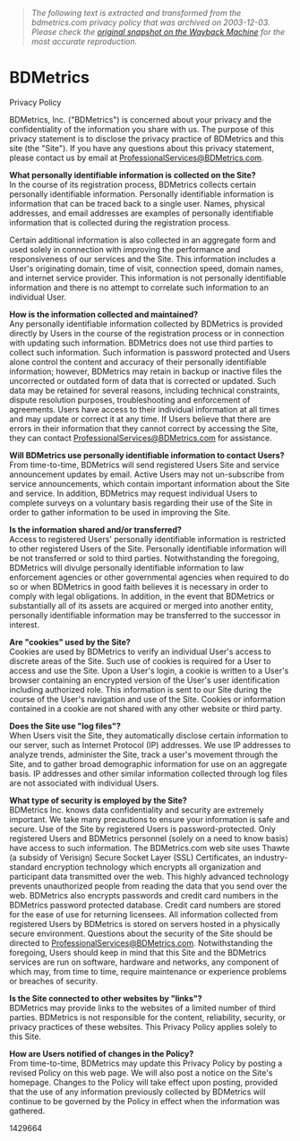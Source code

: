 > *The following text is extracted and transformed from the bdmetrics.com privacy policy that was archived on 2003-12-03. Please check the [original snapshot on the Wayback Machine](https://web.archive.org/web/20031203171624id_/http%3A//www.bdmetrics.com/default.asp%3Fid%3D13) for the most accurate reproduction.*

# BDMetrics

Privacy Policy

BDMetrics, Inc. ("BDMetrics") is concerned about your privacy and the confidentiality of the information you share with us. The purpose of this privacy statement is to disclose the privacy practice of BDMetrics and this site (the "Site"). If you have any questions about this privacy statement, please contact us by email at ProfessionalServices@BDMetrics.com.

**What personally identifiable information is collected on the Site?**  
In the course of its registration process, BDMetrics collects certain personally identifiable information. Personally identifiable information is information that can be traced back to a single user. Names, physical addresses, and email addresses are examples of personally identifiable information that is collected during the registration process.

Certain additional information is also collected in an aggregate form and used solely in connection with improving the performance and responsiveness of our services and the Site. This information includes a User's originating domain, time of visit, connection speed, domain names, and internet service provider. This information is not personally identifiable information and there is no attempt to correlate such information to an individual User.

**How is the information collected and maintained?**  
Any personally identifiable information collected by BDMetrics is provided directly by Users in the course of the registration process or in connection with updating such information. BDMetrics does not use third parties to collect such information. Such information is password protected and Users alone control the content and accuracy of their personally identifiable information; however, BDMetrics may retain in backup or inactive files the uncorrected or outdated form of data that is corrected or updated. Such data may be retained for several reasons, including technical constraints, dispute resolution purposes, troubleshooting and enforcement of agreements. Users have access to their individual information at all times and may update or correct it at any time. If Users believe that there are errors in their information that they cannot correct by accessing the Site, they can contact ProfessionalServices@BDMetrics.com for assistance.

**Will BDMetrics use personally identifiable information to contact Users?**  
From time-to-time, BDMetrics will send registered Users Site and service announcement updates by email. Active Users may not un-subscribe from service announcements, which contain important information about the Site and service. In addition, BDMetrics may request individual Users to complete surveys on a voluntary basis regarding their use of the Site in order to gather information to be used in improving the Site.

**Is the information shared and/or transferred?**  
Access to registered Users' personally identifiable information is restricted to other registered Users of the Site. Personally identifiable information will be not transferred or sold to third parties. Notwithstanding the foregoing, BDMetrics will divulge personally identifiable information to law enforcement agencies or other governmental agencies when required to do so or when BDMetrics in good faith believes it is necessary in order to comply with legal obligations. In addition, in the event that BDMetrics or substantially all of its assets are acquired or merged into another entity, personally identifiable information may be transferred to the successor in interest. 

**Are "cookies" used by the Site?**  
Cookies are used by BDMetrics to verify an individual User's access to discrete areas of the Site. Such use of cookies is required for a User to access and use the Site. Upon a User's login, a cookie is written to a User's browser containing an encrypted version of the User's user identification including authorized role. This information is sent to our Site during the course of the User's navigation and use of the Site. Cookies or information contained in a cookie are not shared with any other website or third party.

**Does the Site use "log files"?**  
When Users visit the Site, they automatically disclose certain information to our server, such as Internet Protocol (IP) addresses. We use IP addresses to analyze trends, administer the Site, track a user's movement through the Site, and to gather broad demographic information for use on an aggregate basis. IP addresses and other similar information collected through log files are not associated with individual Users.

**What type of security is employed by the Site?**  
BDMetrics Inc. knows data confidentiality and security are extremely important. We take many precautions to ensure your information is safe and secure. Use of the Site by registered Users is password-protected. Only registered Users and BDMetrics personnel (solely on a need to know basis) have access to such information. The BDMetrics.com web site uses Thawte (a subsidy of Verisign) Secure Socket Layer (SSL) Certificates, an industry-standard encryption technology which encrypts all organization and participant data transmitted over the web. This highly advanced technology prevents unauthorized people from reading the data that you send over the web. BDMetrics also encrypts passwords and credit card numbers in the BDMetrics password protected database. Credit card numbers are stored for the ease of use for returning licensees. All information collected from registered Users by BDMetrics is stored on servers hosted in a physically secure environment. Questions about the security of the Site should be directed to ProfessionalServices@BDMetrics.com. Notwithstanding the foregoing, Users should keep in mind that this Site and the BDMetrics services are run on software, hardware and networks, any component of which may, from time to time, require maintenance or experience problems or breaches of security. 

**Is the Site connected to other websites by "links"?**  
BDMetrics may provide links to the websites of a limited number of third parties. BDMetrics is not responsible for the content, reliability, security, or privacy practices of these websites. This Privacy Policy applies solely to this Site.

**How are Users notified of changes in the Policy?**  
From time-to-time, BDMetrics may update this Privacy Policy by posting a revised Policy on this web page. We will also post a notice on the Site's homepage. Changes to the Policy will take effect upon posting, provided that the use of any information previously collected by BDMetrics will continue to be governed by the Policy in effect when the information was gathered.

1429664 
